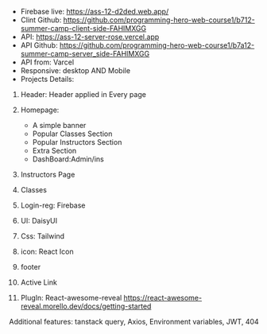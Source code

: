 
* Firebase live: https://ass-12-d2ded.web.app/
* Clint Github: https://github.com/programming-hero-web-course1/b712-summer-camp-client-side-FAHIMXGG
* API: https://ass-12-server-rose.vercel.app
* API Github: https://github.com/programming-hero-web-course1/b7a12-summer-camp-server_side-FAHIMXGG
* API from: Varcel 
* Responsive: desktop AND Mobile
* Projects Details:
1. Header: Header applied in Every page
2. Homepage:
   * A simple banner
   * Popular Classes Section
   * Popular Instructors Section
   * Extra Section
   * DashBoard:Admin/ins
    
3. Instructors Page
4. Classes
5. Login-reg: Firebase
6. UI: DaisyUI
7. Css: Tailwind
8. icon: React Icon
9. footer
10. Active Link
12. PlugIn: React-awesome-reveal
https://react-awesome-reveal.morello.dev/docs/getting-started

Additional features: 
tanstack query, Axios, Environment variables, JWT, 404
